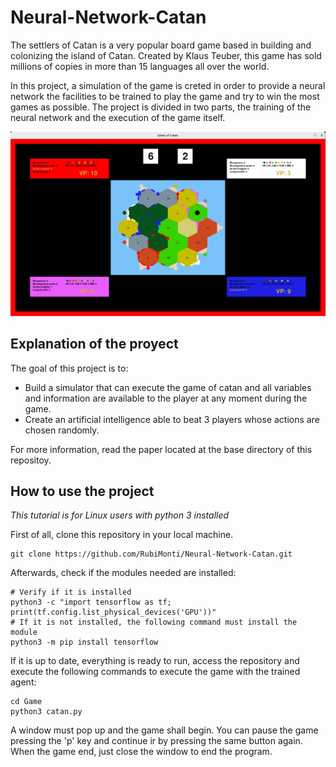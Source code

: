 # Neural-Network-Catan
The settlers of Catan is a very popular board game based in building and colonizing the island of Catan. Created by Klaus Teuber, this game has sold millions of copies in more than 15 languages all over the world.

In this project, a simulation of the game is creted in order to provide a neural network the facilities to be trained to play the game and try to win the most games as possible. The project is divided in two parts, the training of the neural network and the execution of the game itself.

![](./Img/FindePartida_Catan.png)

## Explanation of the proyect

The goal of this project is to:

* Build a simulator that can execute the game of catan and all variables and information are available to the player at any moment during the game.
* Create an artificial intelligence able to beat 3 players whose actions are chosen randomly.

For more information, read the paper located at the base directory of this repositoy.

## How to use the project

*This tutorial is for Linux users with python 3 installed*

First of all, clone this repository in your local machine.

```
git clone https://github.com/RubiMonti/Neural-Network-Catan.git
```

Afterwards, check if the modules needed are installed:
```
# Verify if it is installed
python3 -c "import tensorflow as tf; print(tf.config.list_physical_devices('GPU'))"
# If it is not installed, the following command must install the module
python3 -m pip install tensorflow
```

If it is up to date, everything is ready to run, access the repository and execute the following commands to execute the game with the trained agent:

```
cd Game
python3 catan.py
```

A window must pop up and the game shall begin. You can pause the game pressing the 'p' key and continue ir by pressing the same button again. When the game end, just close the window to end the program.

